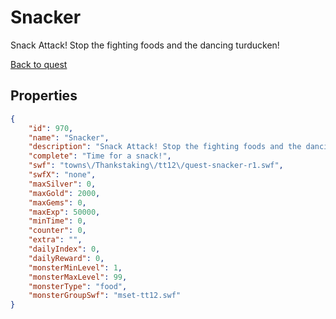 # Snacker

Snack Attack! Stop the fighting foods and the dancing turducken!

[Back to quest](../quests.md)

## Properties

```json
{
    "id": 970,
    "name": "Snacker",
    "description": "Snack Attack! Stop the fighting foods and the dancing turducken!",
    "complete": "Time for a snack!",
    "swf": "towns\/Thankstaking\/tt12\/quest-snacker-r1.swf",
    "swfX": "none",
    "maxSilver": 0,
    "maxGold": 2000,
    "maxGems": 0,
    "maxExp": 50000,
    "minTime": 0,
    "counter": 0,
    "extra": "",
    "dailyIndex": 0,
    "dailyReward": 0,
    "monsterMinLevel": 1,
    "monsterMaxLevel": 99,
    "monsterType": "food",
    "monsterGroupSwf": "mset-tt12.swf"
}
```

